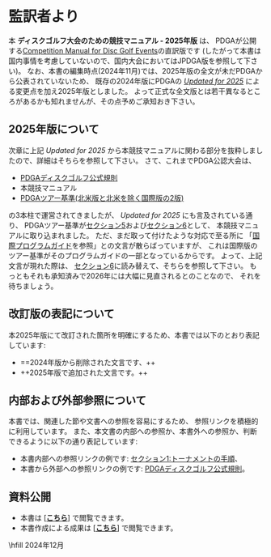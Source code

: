 # 監訳者より

本 **ディスクゴルフ大会のための競技マニュアル - 2025年版** は、
PDGAが公開する[Competition Manual for Disc Golf Events](https://www.pdga.com/rules/competition-manual-disc-golf-events)の直訳版です
(したがって本書は国内事情を考慮していないので、国内大会においてはJPDGA版を参照して下さい)。
なお、本書の編集時点(2024年11月)では、2025年版の全文が未だPDGAから公表されていないため、
既存の2024年版にPDGAの
[*Updated for 2025*](https://www.pdga.com/news/official-rules-disc-golf-and-competition-manual-disc-golf-events-updated-2025)
による変更点を加え2025年版としました。
よって正式な全文版とは若干異なるところがあるかも知れませんが、その点予めご承知おき下さい。

## 2025年版について

次章に上記 *Updated for 2025* から本競技マニュアルに関わる部分を抜粋しましたので、詳細はそちらを参照して下さい。
さて、これまでPDGA公認大会は、

* [PDGAディスクゴルフ公式規則](ordg/index)
* 本競技マニュアル
* [PDGAツアー基準(北米版と北米を除く国際版の2版)](dgj/ts)

の3本柱で運営されてきましたが、
*Updated for 2025* にも言及されている通り、
PDGAツアー基準が[セクション5](#セクション5-pdgaツアー基準)および[セクション6](#セクション6-国際大会における変更点と例外)として、
本競技マニュアルに取り込まれました。
ただ、まだ取って付けたような対応で至る所に
「[国際プログラムガイド](dgj/programguid)を参照」との文言が散らばっていますが、
これは国際版のツアー基準がそのプログラムガイドの一部となっているからです。
よって、上記文言が現れた際は、
[セクション6](#セクション6-国際大会における変更点と例外)に読み替えて、そちらを参照して下さい。
もっともそれも承知済みで2026年には大幅に見直されるとのことなので、
それを待ちましょう。

## 改訂版の表記について

本2025年版にて改訂された箇所を明確にするため、本書では以下のとおり表記しています:

* ==2024年版から削除された文言です、++
* ++2025年版で追加された文言です。++

## 内部および外部参照について

本書では、関連した節や文書への参照を容易にするため、
参照リンクを積極的に利用しています。
また、本文書の内部への参照か、本書外への参照か、判断できるように以下の通り表記しています:

* 本書内部への参照リンクの例です: [セクション1:トーナメントの手順](#セクション1-トーナメントの手順)、
* 本書から外部への参照リンクの例です: [PDGAディスクゴルフ公式規則](ordg/index)。

## 資料公開

* 本書は
[[**こちら**](https://jpdga-shizuoka.github.io/documents/)]
で閲覧できます。
* 本書作成による成果は
[[**こちら**](https://github.com/jpdga-shizuoka/cm)]
で閲覧できます。

\hfill 2024年12月
